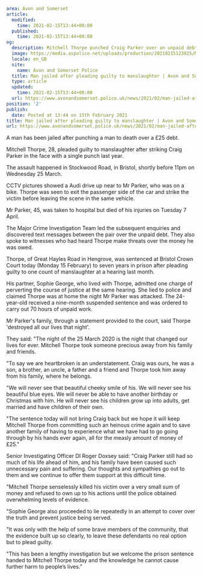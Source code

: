 ```yaml
area: Avon and Somerset
article:
  modified:
    time: 2021-02-15T13:44+00:00
  published:
    time: 2021-02-15T13:44+00:00
og:
  description: Mitchell Thorpe punched Craig Parker over an unpaid debt in March 2020.
  image: https://media.aspolice.net/uploads/production/20210215123825/Mitchell-Thorpe-web.jpg
  locale: en_GB
  site:
    name: Avon and Somerset Police
  title: Man jailed after pleading guilty to manslaughter | Avon and Somerset Police
  type: article
  updated:
    time: 2021-02-15T13:44+00:00
  url: https://www.avonandsomerset.police.uk/news/2021/02/man-jailed-after-pleading-guilty-to-manslaughter/
position: '2'
publish:
  date: Posted at 13:44 on 15th February 2021
title: Man jailed after pleading guilty to manslaughter | Avon and Somerset Police
url: https://www.avonandsomerset.police.uk/news/2021/02/man-jailed-after-pleading-guilty-to-manslaughter/
```

A man has been jailed after punching a man to death over a £25 debt.

Mitchell Thorpe, 28, pleaded guilty to manslaughter after striking Craig Parker in the face with a single punch last year.

The assault happened in Stockwood Road, in Bristol, shortly before 11pm on Wednesday 25 March.

CCTV pictures showed a Audi drive up near to Mr Parker, who was on a bike. Thorpe was seen to exit the passenger side of the car and strike the victim before leaving the scene in the same vehicle.

Mr Parker, 45, was taken to hospital but died of his injuries on Tuesday 7 April.

The Major Crime Investigation Team led the subsequent enquiries and discovered text messages between the pair over the unpaid debt. They also spoke to witnesses who had heard Thorpe make threats over the money he was owed.

Thorpe, of Great Hayles Road in Hengrove, was sentenced at Bristol Crown Court today (Monday 15 February) to seven years in prison after pleading guilty to one count of manslaughter at a hearing last month.

His partner, Sophie George, who lived with Thorpe, admitted one charge of perverting the course of justice at the same hearing. She lied to police and claimed Thorpe was at home the night Mr Parker was attacked. The 24-year-old received a nine-month suspended sentence and was ordered to carry out 70 hours of unpaid work.

Mr Parker's family, through a statement provided to the court, said Thorpe 'destroyed all our lives that night'.

They said: "The night of the 25 March 2020 is the night that changed our lives for ever. Mitchell Thorpe took someone precious away from his family and friends.

 "To say we are heartbroken is an understatement. Craig was ours, he was a son, a brother, an uncle, a father and a friend and Thorpe took him away from his family, where he belongs.

"We will never see that beautiful cheeky smile of his. We will never see his beautiful blue eyes. We will never be able to have another birthday or Christmas with him. He will never see his children grow up into adults, get married and have children of their own.

"The sentence today will not bring Craig back but we hope it will keep Mitchell Thorpe from committing such an heinous crime again and to save another family of having to experience what we have had to go going through by his hands ever again, all for the measly amount of money of £25."

Senior Investigating Officer DI Roger Doxsey said: "Craig Parker still had so much of his life ahead of him, and his family have been caused such unnecessary pain and suffering. Our thoughts and sympathies go out to them and we continue to offer them support at this difficult time.

"Mitchell Thorpe senselessly killed his victim over a very small sum of money and refused to own up to his actions until the police obtained overwhelming levels of evidence.

"Sophie George also proceeded to lie repeatedly in an attempt to cover over the truth and prevent justice being served.

"It was only with the help of some brave members of the community, that the evidence built up so clearly, to leave these defendants no real option but to plead guilty.

"This has been a lengthy investigation but we welcome the prison sentence handed to Mitchell Thorpe today and the knowledge he cannot cause further harm to people’s lives.”

